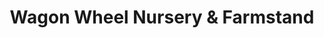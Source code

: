---
title: "Wagon Wheel Nursery & Farmstand"
url: /lexington/wagon-wheel-nursery-and-farmstand/
shop: garden centre
---
